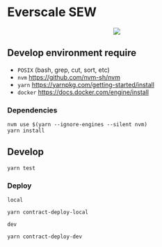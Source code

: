 # Everscale SEW

<p align="center">
    <img src="https://www.plantuml.com/plantuml/png/bLBFRzCm5Bxxhx36fGsQa2R10Org3COkmAK8pY_nIsB5iIlRMPYqFvuNnwrih4fh3wtwyltutlTovpnOFusAkK7g0rWOkUj1c5dgZhUW72PFQcY6pff9Yoz66SlVV9TTxnyjFYUW7hIOhVGUTHHWzC3BHXv0U_vPoOP6jVdBhnwUqBe655v5gNirOOR-3PFosUGHnXpoyzilXbfmKioTxatDMB3ZrxlLzoE_xL2Z1OyxNbNQ41YhYa7ZvHCDLrH96c48XAOt3lbc__BmycTBl1EGKYsu6lq2emPltd-eAcxQ8-djqOjlHhcctfvi0prMi0Sr6it2X8G9HxeB9VXRNE0qJ4FJtvnCWtDS4T2jiS6JL28sBk0y-CdjcC1KlIm4TMEV3pujCO9k2HMkjgYX5WiaeicyR3nWy_Xqk4KcvbVI1P_bz__D2HdHoGd0dpzL0kmmuDQDURUsKInnmfKxbAq8f5UlHrlMabGSIobU2ng75Dio0mahz7WcXi2yJ0PKwDw35gPjUGCE6QSFsMTXlGNjsZMinHci-BIfGG_N5WRSlhiXvPH6DLzCYXUi9wiNmjUmHRmXAeTh5ZvBVL7Cas5qIme8h292hlA3cD7Pp1ejDssQYHOj4yK6Biv3dDUa8LYMfH0A0WorO7VqDOtg7m00"/>
</p>

## Develop environment require

- `POSIX` (bash, grep, cut, sort, etc)
- `nvm` https://github.com/nvm-sh/nvm
- `yarn` https://yarnpkg.com/getting-started/install
- `docker` https://docs.docker.com/engine/install

### Dependencies

```shell
nvm use $(yarn --ignore-engines --silent nvm)
yarn install
```

## Develop

```shell
yarn test
```

### Deploy

`local`
```shell
yarn contract-deploy-local
```

`dev`
```shell
yarn contract-deploy-dev
```
